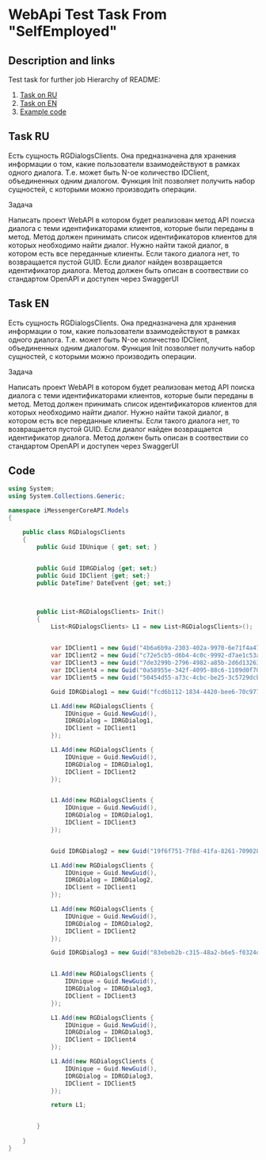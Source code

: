 # WebApi Test Task From "SelfEmployed"

## Description and links

Test task for further job
Hierarchy of README:
1. [Task on RU](#TaskRU)
2. [Task on EN](#TaskEN)
3. [Example code](#Code)

## Task RU
Есть сущность RGDialogsClients. Она предназначена для хранения информации о том, какие пользователи взаимодействуют в рамках одного диалога.
Т.е. может быть N-ое количество IDClient, объединенных одним диалогом.
Функция Init позволяет получить набор сущностей, с которыми можно производить операции.

Задача

Написать проект WebAPI в котором будет реализован метод API поиска диалога с теми идентификаторами клиентов, которые были переданы в метод.
Метод должен принимать список идентификаторов клиентов для которых необходимо найти диалог. Нужно найти такой диалог, в котором есть все переданные клиенты. Если такого диалога нет, то возвращается пустой GUID.
Если диалог найден возвращается идентификатор диалога.
Метод должен быть описан в соотвествии со стандартом OpenAPI и доступен через SwaggerUI

## Task EN
Есть сущность RGDialogsClients. Она предназначена для хранения информации о том, какие пользователи взаимодействуют в рамках одного диалога.
Т.е. может быть N-ое количество IDClient, объединенных одним диалогом.
Функция Init позволяет получить набор сущностей, с которыми можно производить операции.

Задача

Написать проект WebAPI в котором будет реализован метод API поиска диалога с теми идентификаторами клиентов, которые были переданы в метод.
Метод должен принимать список идентификаторов клиентов для которых необходимо найти диалог. Нужно найти такой диалог, в котором есть все переданные клиенты. Если такого диалога нет, то возвращается пустой GUID.
Если диалог найден возвращается идентификатор диалога.
Метод должен быть описан в соотвествии со стандартом OpenAPI и доступен через SwaggerUI

## Code

```cs
using System;
using System.Collections.Generic;

namespace iMessengerCoreAPI.Models
{

    public class RGDialogsClients
    {
        public Guid IDUnique { get; set; }

        
        public Guid IDRGDialog {get; set;}
        public Guid IDClient {get; set;}
        public DateTime? DateEvent {get; set;}
        


        public List<RGDialogsClients> Init()
        {
            List<RGDialogsClients> L1 = new List<RGDialogsClients>();
            

            var IDClient1 = new Guid("4b6a6b9a-2303-402a-9970-6e71f4a47151");
            var IDClient2 = new Guid("c72e5cb5-d6b4-4c0c-9992-d7ae1c53a820");
            var IDClient3 = new Guid("7de3299b-2796-4982-a85b-2d6d1326396e");
            var IDClient4 = new Guid("0a58955e-342f-4095-88c6-1109d0f70583");
            var IDClient5 = new Guid("50454d55-a73c-4cbc-be25-3c5729dcb82b");

            Guid IDRGDialog1 = new Guid("fcd6b112-1834-4420-bee6-70c9776f6378");

            L1.Add(new RGDialogsClients {
                IDUnique = Guid.NewGuid(),
                IDRGDialog = IDRGDialog1,
                IDClient = IDClient1
            });

            L1.Add(new RGDialogsClients {
                IDUnique = Guid.NewGuid(),
                IDRGDialog = IDRGDialog1,
                IDClient = IDClient2
            });


            L1.Add(new RGDialogsClients {
                IDUnique = Guid.NewGuid(),
                IDRGDialog = IDRGDialog1,
                IDClient = IDClient3
            });


            Guid IDRGDialog2 = new Guid("19f6f751-7f8d-41fa-8261-709028650592");

            L1.Add(new RGDialogsClients {
                IDUnique = Guid.NewGuid(),
                IDRGDialog = IDRGDialog2,
                IDClient = IDClient1
            });

            L1.Add(new RGDialogsClients {
                IDUnique = Guid.NewGuid(),
                IDRGDialog = IDRGDialog2,
                IDClient = IDClient2
            });

            Guid IDRGDialog3 = new Guid("83ebeb2b-c315-48a2-b6e5-f0324de57a9f");


            L1.Add(new RGDialogsClients {
                IDUnique = Guid.NewGuid(),
                IDRGDialog = IDRGDialog3,
                IDClient = IDClient3
            });

            L1.Add(new RGDialogsClients {
                IDUnique = Guid.NewGuid(),
                IDRGDialog = IDRGDialog3,
                IDClient = IDClient4
            });

            L1.Add(new RGDialogsClients {
                IDUnique = Guid.NewGuid(),
                IDRGDialog = IDRGDialog3,
                IDClient = IDClient5
            });

            return L1;


        }
        
    }
}
```

